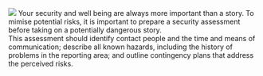 ![](recap.png)
Your security and well being are always more important than a story. To mimise potential risks, it is important to prepare a security assessment before taking on a potentially dangerous story.
<br>
This assessment should identify contact people and the time and means of communication; describe all known hazards, including the history of problems in the reporting area; and outline contingency plans that address the perceived risks.